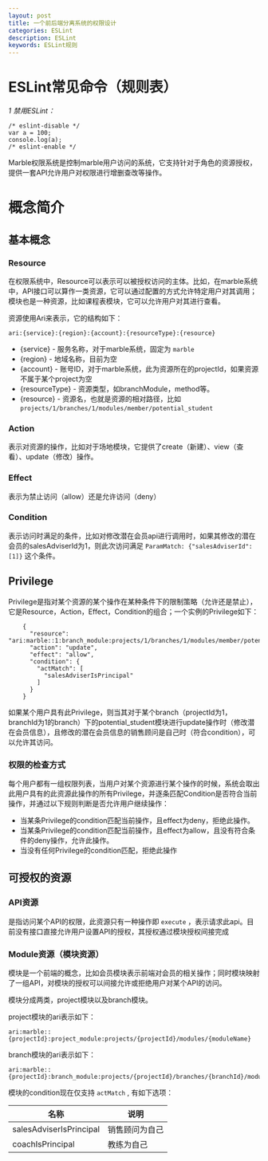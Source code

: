 ```yaml
---
layout: post
title: 一个前后端分离系统的权限设计
categories: ESLint
description: ESLint
keywords: ESLint规则
---
```


# ESLint常见命令（规则表）

*1 禁用ESLint：*
```
/* eslint-disable */
var a = 100;
console.log(a);
/* eslint-enable */

```

Marble权限系统是控制marble用户访问的系统，它支持针对于角色的资源授权，提供一套API允许用户对权限进行增删查改等操作。

# 概念简介

## 基本概念

### Resource

在权限系统中，Resource可以表示可以被授权访问的主体。比如，在marble系统中，API接口可以算作一类资源，它可以通过配置的方式允许特定用户对其调用；模块也是一种资源，比如课程表模块，它可以允许用户对其进行查看。

资源使用Ari来表示，它的结构如下：

```
ari:{service}:{region}:{account}:{resourceType}:{resource}
```

* {service} - 服务名称，对于marble系统，固定为 `marble`
* {region} - 地域名称，目前为空
* {account} - 账号ID，对于marble系统，此为资源所在的projectId，如果资源不属于某个project为空
* {resourceType} - 资源类型，如branchModule，method等。
* {resource} - 资源名，也就是资源的相对路径，比如 `projects/1/branches/1/modules/member/potential_student`


### Action

表示对资源的操作，比如对于场地模块，它提供了create（新建）、view（查看）、update（修改）操作。

### Effect

表示为禁止访问（allow）还是允许访问（deny）

### Condition

表示访问时满足的条件，比如对修改潜在会员api进行调用时，如果其修改的潜在会员的salesAdviserId为1，则此次访问满足 `ParamMatch: {"salesAdviserId": [1]}` 这个条件。

## Privilege

Privilege是指对某个资源的某个操作在某种条件下的限制策略（允许还是禁止），它是Resource，Action，Effect，Condition的组合；一个实例的Privilege如下：

```
    {
      "resource": "ari:marble::1:branch_module:projects/1/branches/1/modules/member/potential_student",
      "action": "update",
      "effect": "allow",
      "condition": {
        "actMatch": [
          "salesAdviserIsPrincipal"
        ]
      }
    }
```

如果某个用户具有此Privilege，则当其对于某个branch（projectId为1，branchId为1的branch）下的potential_student模块进行update操作时（修改潜在会员信息），且修改的潜在会员信息的销售顾问是自己时（符合condition），可以允许其访问。

### 权限的检查方式

每个用户都有一组权限列表，当用户对某个资源进行某个操作的时候，系统会取出此用户具有的此资源此操作的所有Privilege，并逐条匹配Condition是否符合当前操作，并通过以下规则判断是否允许用户继续操作：

* 当某条Privilege的condition匹配当前操作，且effect为deny，拒绝此操作。
* 当某条Privilege的condition匹配当前操作，且effect为allow，且没有符合条件的deny操作，允许此操作。
* 当没有任何Privilege的condition匹配，拒绝此操作

## 可授权的资源

### API资源

是指访问某个API的权限，此资源只有一种操作即 `execute` ，表示请求此api。目前没有接口直接允许用户设置API的授权，其授权通过模块授权间接完成

### Module资源（模块资源）

模块是一个前端的概念，比如会员模块表示前端对会员的相关操作；同时模块映射了一组API，对模块的授权可以间接允许或拒绝用户对某个API的访问。

模块分成两类，project模块以及branch模块。

project模块的ari表示如下：

```
ari:marble::{projectId}:project_module:projects/{projectId}/modules/{moduleName}
``` 

branch模块的ari表示如下：

```
ari:marble::{projectId}:branch_module:projects/{projectId}/branches/{branchId}/modules/{moduleName}
``` 

模块的condition现在仅支持 `actMatch` , 有如下选项：

| 名称 | 说明 |
| --- | --- |
| salesAdviserIsPrincipal | 销售顾问为自己 |
| coachIsPrincipal | 教练为自己 |


